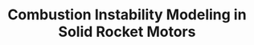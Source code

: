 ---
title: "Combustion Instability Modeling in Solid Rocket Motors"
header:
  teaser: /assets/images/combustion-instability/composite.png
excerpt: "A comparison and analysis of combustion instability models for solid rocket motors."
link: /portfolio/assets/files/combustion-instability.pdf
no_link_icon: true
order: 3.3
share: false
---